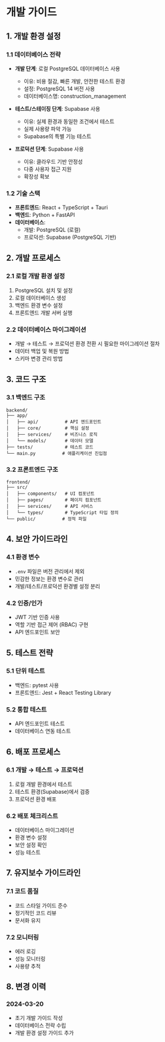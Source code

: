 # 개발 가이드

## 1. 개발 환경 설정

### 1.1 데이터베이스 전략
- **개발 단계**: 로컬 PostgreSQL 데이터베이스 사용
  - 이유: 비용 절감, 빠른 개발, 안전한 테스트 환경
  - 설정: PostgreSQL 14 버전 사용
  - 데이터베이스명: construction_management

- **테스트/스테이징 단계**: Supabase 사용
  - 이유: 실제 환경과 동일한 조건에서 테스트
  - 실제 사용량 파악 가능
  - Supabase의 특별 기능 테스트

- **프로덕션 단계**: Supabase 사용
  - 이유: 클라우드 기반 안정성
  - 다중 사용자 접근 지원
  - 확장성 확보

### 1.2 기술 스택
- **프론트엔드**: React + TypeScript + Tauri
- **백엔드**: Python + FastAPI
- **데이터베이스**: 
  - 개발: PostgreSQL (로컬)
  - 프로덕션: Supabase (PostgreSQL 기반)

## 2. 개발 프로세스

### 2.1 로컬 개발 환경 설정
1. PostgreSQL 설치 및 설정
2. 로컬 데이터베이스 생성
3. 백엔드 환경 변수 설정
4. 프론트엔드 개발 서버 실행

### 2.2 데이터베이스 마이그레이션
- 개발 → 테스트 → 프로덕션 환경 전환 시 필요한 마이그레이션 절차
- 데이터 백업 및 복원 방법
- 스키마 변경 관리 방법

## 3. 코드 구조

### 3.1 백엔드 구조
```
backend/
├── app/
│   ├── api/          # API 엔드포인트
│   ├── core/         # 핵심 설정
│   ├── services/     # 비즈니스 로직
│   └── models/       # 데이터 모델
├── tests/            # 테스트 코드
└── main.py          # 애플리케이션 진입점
```

### 3.2 프론트엔드 구조
```
frontend/
├── src/
│   ├── components/   # UI 컴포넌트
│   ├── pages/        # 페이지 컴포넌트
│   ├── services/     # API 서비스
│   └── types/        # TypeScript 타입 정의
└── public/          # 정적 파일
```

## 4. 보안 가이드라인

### 4.1 환경 변수
- `.env` 파일은 버전 관리에서 제외
- 민감한 정보는 환경 변수로 관리
- 개발/테스트/프로덕션 환경별 설정 분리

### 4.2 인증/인가
- JWT 기반 인증 사용
- 역할 기반 접근 제어 (RBAC) 구현
- API 엔드포인트 보안

## 5. 테스트 전략

### 5.1 단위 테스트
- 백엔드: pytest 사용
- 프론트엔드: Jest + React Testing Library

### 5.2 통합 테스트
- API 엔드포인트 테스트
- 데이터베이스 연동 테스트

## 6. 배포 프로세스

### 6.1 개발 → 테스트 → 프로덕션
1. 로컬 개발 환경에서 테스트
2. 테스트 환경(Supabase)에서 검증
3. 프로덕션 환경 배포

### 6.2 배포 체크리스트
- 데이터베이스 마이그레이션
- 환경 변수 설정
- 보안 설정 확인
- 성능 테스트

## 7. 유지보수 가이드라인

### 7.1 코드 품질
- 코드 스타일 가이드 준수
- 정기적인 코드 리뷰
- 문서화 유지

### 7.2 모니터링
- 에러 로깅
- 성능 모니터링
- 사용량 추적

## 8. 변경 이력

### 2024-03-20
- 초기 개발 가이드 작성
- 데이터베이스 전략 수립
- 개발 환경 설정 가이드 추가 